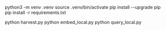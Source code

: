 python3 -m venv .venv
source .venv/bin/activate
pip install --upgrade pip
pip install -r requirements.txt

python harvest.py
python embed_local.py
python query_local.py